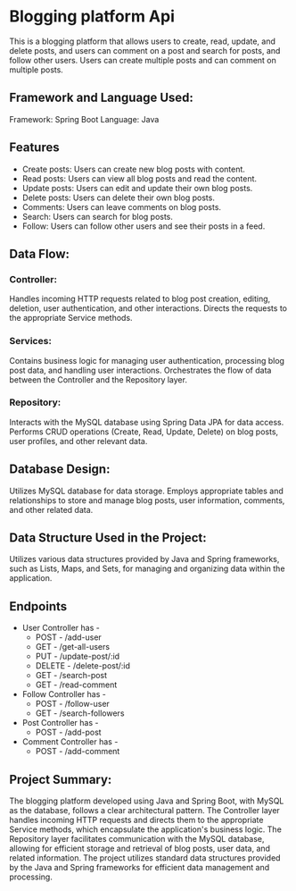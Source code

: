 # Blogging platform Api
This is a blogging platform that allows users to create, read, update, and delete posts, and users can comment on a post and search for posts, and follow other users.
Users can create multiple posts and can comment on multiple posts.

## Framework and Language Used:

Framework: Spring Boot
Language: Java

## Features
* Create posts: Users can create new blog posts with content.
* Read posts: Users can view all blog posts and read the content.
* Update posts: Users can edit and update their own blog posts.
* Delete posts: Users can delete their own blog posts.
* Comments: Users can leave comments on blog posts.
* Search: Users can search for blog posts.
* Follow: Users can follow other users and see their posts in a feed.

## Data Flow:

### Controller:

Handles incoming HTTP requests related to blog post creation, editing, deletion, user authentication, and other interactions.
Directs the requests to the appropriate Service methods.

### Services:

Contains business logic for managing user authentication, processing blog post data, and handling user interactions.
Orchestrates the flow of data between the Controller and the Repository layer.

### Repository:

Interacts with the MySQL database using Spring Data JPA for data access.
Performs CRUD operations (Create, Read, Update, Delete) on blog posts, user profiles, and other relevant data.

## Database Design:

Utilizes MySQL database for data storage.
Employs appropriate tables and relationships to store and manage blog posts, user information, comments, and other related data.

## Data Structure Used in the Project:

Utilizes various data structures provided by Java and Spring frameworks, such as Lists, Maps, and Sets, for managing and organizing data within the application.

## Endpoints
* User Controller has -
  * POST - /add-user
  * GET - /get-all-users
  * PUT - /update-post/:id
  * DELETE - /delete-post/:id
  * GET - /search-post
  * GET - /read-comment
* Follow Controller has -
  * POST - /follow-user
  * GET - /search-followers
* Post Controller has -
  * POST - /add-post
* Comment Controller has -
  * POST - /add-comment


## Project Summary:
The blogging platform developed using Java and Spring Boot, with MySQL as the database, follows a clear architectural pattern. The Controller layer handles incoming HTTP requests and directs them to the appropriate Service methods, which encapsulate the application's business logic. The Repository layer facilitates communication with the MySQL database, allowing for efficient storage and retrieval of blog posts, user data, and related information. The project utilizes standard data structures provided by the Java and Spring frameworks for efficient data management and processing.



